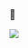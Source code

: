 ### 🌱 
<a href="[https://www.notion.so/Today-I-Learned-c3e136c7d5bf4b979411dad84ab00e8b](https://romantic-caravel-fe3.notion.site/Today-I-Learned-7149704a4a704e8badd37eafb833f863)](https://romantic-caravel-fe3.notion.site/Today-I-Learned-7149704a4a704e8badd37eafb833f863)" target="_blank"><img src="https://img.shields.io/badge/Today.I.Learnd-000000?style=flat-square&logo=Notion&logoColor=white"/></a>

<!--
**seoeunbae/seoeunbae** is a ✨ _special_ ✨ repository because its `README.md` (this file) appears on your GitHub profile.

Here are some ideas to get you started:

- 🔭 I’m currently working on ...
- 🌱 I’m currently learning ...
- 👯 I’m looking to collaborate on ...
- 🤔 I’m looking for help with ...
- 💬 Ask me about ...
- 📫 How to reach me: ...
- 😄 Pronouns: ...
- ⚡ Fun fact: ...
-->

